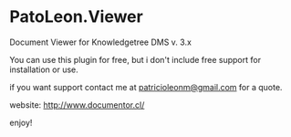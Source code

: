 # PatoLeon.Viewer

Document Viewer for Knowledgetree DMS v. 3.x

You can use this plugin for free, but i don't include free support for installation or use.

if you want support contact me at patricioleonm@gmail.com for a quote.

website: http://www.documentor.cl/


enjoy!

